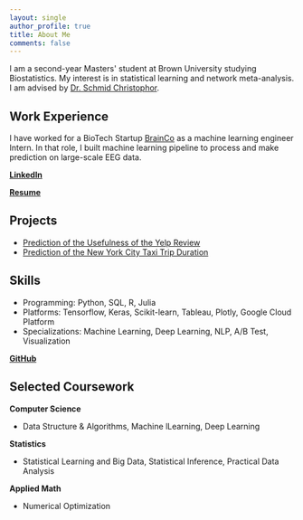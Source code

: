 ```yaml
---
layout: single
author_profile: true
title: About Me
comments: false
---
```

I am a second-year Masters' student at Brown University studying Biostatistics. My interest is in statistical learning and network meta-analysis. I am advised by [Dr. Schmid Christophor](https://vivo.brown.edu/display/cschmid).


## Work Experience

I have worked for a BioTech Startup [BrainCo](https://www.brainco.tech/) as a machine learning engineer Intern. In that role, I built machine learning pipeline to process and make prediction on large-scale EEG data.

**[LinkedIn](https://www.linkedin.com/in/fuyu-zou-3a7576151/)**

**[Resume](Resume_FuyuZou_DS.pdf)**

## Projects
* [Prediction of the Usefulness of the Yelp Review](yelp_review_report.pdf)
* [Prediction of the New York City Taxi Trip Duration](https://www.kaggle.com/c/nyc-taxi-trip-duration)


## Skills
* Programming: Python, SQL, R, Julia
* Platforms: Tensorflow, Keras, Scikit-learn, Tableau, Plotly, Google Cloud Platform
* Specializations: Machine Learning, Deep Learning, NLP, A/B Test, Visualization


**[GitHub](https://github.com/FreyaZou)**

## Selected Coursework
**Computer Science**

* Data Structure & Algorithms, Machine lLearning, Deep Learning

**Statistics**

* Statistical Learning and Big Data, Statistical Inference, Practical Data Analysis


**Applied Math**

* Numerical Optimization


